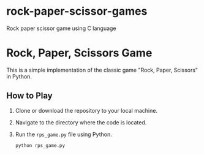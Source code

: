 # rock-paper-scissor-games
Rock paper scissor game using C language
# Rock, Paper, Scissors Game

This is a simple implementation of the classic game "Rock, Paper, Scissors" in Python.

## How to Play

1. Clone or download the repository to your local machine.
2. Navigate to the directory where the code is located.
3. Run the `rps_game.py` file using Python.

   ```bash
   python rps_game.py
